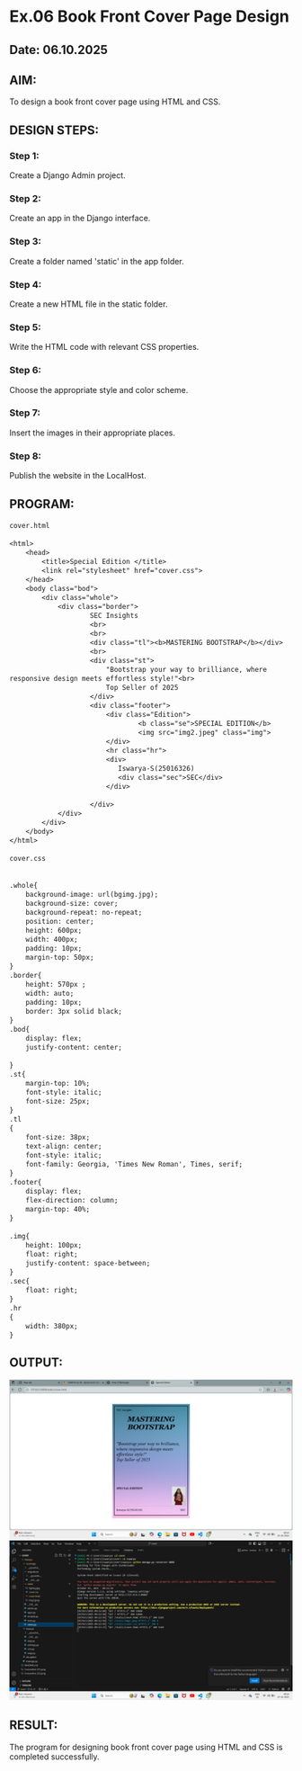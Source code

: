 # Ex.06 Book Front Cover Page Design
## Date: 06.10.2025

## AIM:
To design a book front cover page using HTML and CSS.

## DESIGN STEPS:

### Step 1:
Create a Django Admin project.

### Step 2:
Create an app in the Django interface.

### Step 3:
Create a folder named 'static' in the app folder.

### Step 4:
Create a new HTML file in the static folder.

### Step 5:
Write the HTML code with relevant CSS properties.

### Step 6:
Choose the appropriate style and color scheme.

### Step 7:
Insert the images in their appropriate places.

### Step 8:
Publish the website in the LocalHost.

## PROGRAM:
```
cover.html

<html>
    <head>
        <title>Special Edition </title>
        <link rel="stylesheet" href="cover.css">
    </head>
    <body class="bod">
        <div class="whole">
            <div class="border">
                    SEC Insights 
                    <br>  
                    <br>
                    <div class="tl"><b>MASTERING BOOTSTRAP</b></div>
                    <br>
                    <div class="st">
                        "Bootstrap your way to brilliance, where responsive design meets effortless style!"<br>
                        Top Seller of 2025
                    </div>
                    <div class="footer">
                        <div class="Edition">
                                <b class="se">SPECIAL EDITION</b>
                                <img src="img2.jpeg" class="img">
                        </div>
                        <hr class="hr">
                        <div>
                           Iswarya-S(25016326)
                           <div class="sec">SEC</div> 
                        </div>

                    </div>
            </div>
        </div>
    </body>
</html>

cover.css


.whole{
    background-image: url(bgimg.jpg);
    background-size: cover;
    background-repeat: no-repeat;
    position: center;
    height: 600px;
    width: 400px;
    padding: 10px;
    margin-top: 50px;
}
.border{
    height: 570px ;
    width: auto;
    padding: 10px;
    border: 3px solid black;
}
.bod{
    display: flex;
    justify-content: center;
    
}
.st{
    margin-top: 10%;
    font-style: italic;
    font-size: 25px;
}
.tl
{
    font-size: 38px;
    text-align: center;
    font-style: italic;
    font-family: Georgia, 'Times New Roman', Times, serif;
}
.footer{
    display: flex;
    flex-direction: column;
    margin-top: 40%;
}

.img{
    height: 100px;
    float: right;
    justify-content: space-between;
}
.sec{
    float: right;
}
.hr
{
    width: 380px;
}

```

## OUTPUT:
![alt text](<Screenshot (33).png>)
![alt text](<Screenshot (34).png>)
## RESULT:
The program for designing book front cover page using HTML and CSS is completed successfully.
